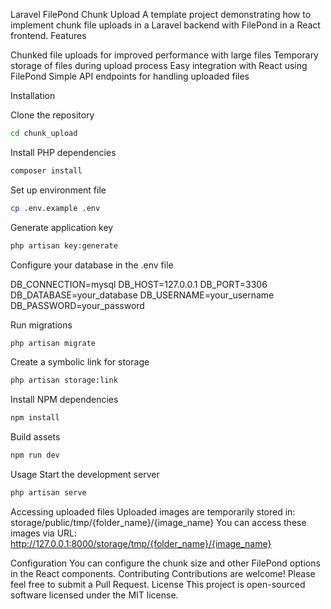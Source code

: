 Laravel FilePond Chunk Upload
A template project demonstrating how to implement chunk file uploads in a Laravel backend with FilePond in a React frontend.
Features

Chunked file uploads for improved performance with large files
Temporary storage of files during upload process
Easy integration with React using FilePond
Simple API endpoints for handling uploaded files

Installation

Clone the repository

```bash
cd chunk_upload
```

Install PHP dependencies
```bash
composer install
```

Set up environment file
```bash
cp .env.example .env
```

Generate application key

```bash
php artisan key:generate
```

Configure your database in the .env file

DB_CONNECTION=mysql
DB_HOST=127.0.0.1
DB_PORT=3306
DB_DATABASE=your_database
DB_USERNAME=your_username
DB_PASSWORD=your_password

Run migrations
```bash
php artisan migrate
```

Create a symbolic link for storage

```bash
php artisan storage:link
```

Install NPM dependencies

```bash
npm install
```

Build assets
```bash
npm run dev
```

Usage
Start the development server
```bash
php artisan serve
```

Accessing uploaded files
Uploaded images are temporarily stored in:
storage/public/tmp/{folder_name}/{image_name}
You can access these images via URL:
http://127.0.0.1:8000/storage/tmp/{folder_name}/{image_name}

Configuration
You can configure the chunk size and other FilePond options in the React components.
Contributing
Contributions are welcome! Please feel free to submit a Pull Request.
License
This project is open-sourced software licensed under the MIT license.